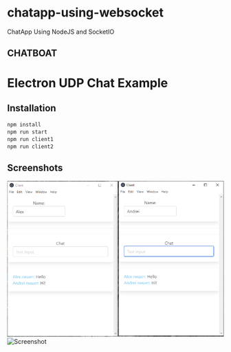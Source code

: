 # chatapp-using-websocket

ChatApp Using NodeJS and SocketIO

## CHATBOAT

# Electron UDP Chat Example

## Installation

```javascript
npm install
npm run start
npm run client1
npm run client2
```

## Screenshots

![Upload](https://github.com/odysseymemoirs/electron_udp_chat/blob/master/image.png)
![Screenshot]()
